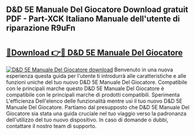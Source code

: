 ## D&D 5E Manuale Del Giocatore Download gratuit PDF - Part-XCK Italiano Manuale dell'utente di riparazione R9uFn

# <h2><a href="http://dfee0hz.blite.top/?on=D%26D+5E+Manuale+Del+Giocatore">🔗Download 👉🔴 D&D 5E Manuale Del Giocatore</a></h2>

[![D&D 5E Manuale Del Giocatore download](https://i.imgur.com/lujVjoI.png)](http://dfee0hz.blite.top/?on=D%26D+5E+Manuale+Del+Giocatore)
Benvenuto in una nuova esperienza questa guida per l'utente ti introdurrà alle caratteristiche e alle funzioni uniche del tuo nuovo D&D 5E Manuale Del Giocatore. Compatibile con le principali marche questo D&D 5E Manuale Del Giocatore è compatibile con le principali marche di prodotti compatibili. Sperimenta L'efficienza Dell'elenco delle funzionalità mentre usi il tuo nuovo D&D 5E Manuale Del Giocatore. Partiamo dal presupposto che D&D 5E Manuale Del Giocatore sia stata una guida cruciale nel tuo viaggio verso la padronanza dell'utilizzo del tuo nuovo dispositivo. In caso di domande o dubbi, contattare il nostro team di supporto.

